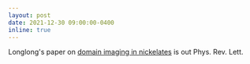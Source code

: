 ```yaml
---
layout: post
date: 2021-12-30 09:00:00-0400
inline: true
---
```


Longlong's paper on [domain imaging in nickelates](/publications/#Wu2021real) is out Phys. Rev. Lett.
